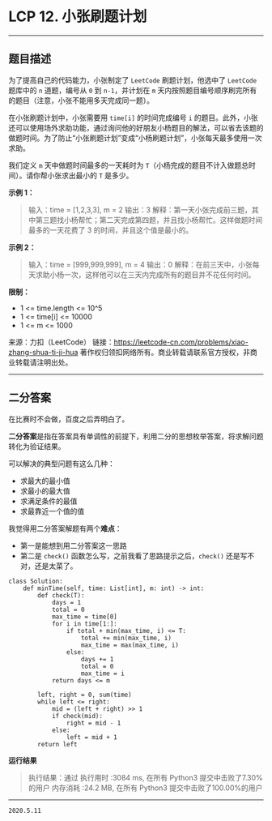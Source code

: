 # LCP 12. 小张刷题计划

---

## 题目描述

为了提高自己的代码能力，小张制定了 `LeetCode` 刷题计划，他选中了 `LeetCode` 题库中的 `n` 道题，编号从 `0` 到 `n-1`，并计划在 `m` 天内按照题目编号顺序刷完所有的题目（注意，小张不能用多天完成同一题）。

在小张刷题计划中，小张需要用 `time[i]` 的时间完成编号 `i` 的题目。此外，小张还可以使用场外求助功能，通过询问他的好朋友小杨题目的解法，可以省去该题的做题时间。为了防止“小张刷题计划”变成“小杨刷题计划”，小张每天最多使用一次求助。

我们定义 `m` 天中做题时间最多的一天耗时为 `T`（小杨完成的题目不计入做题总时间）。请你帮小张求出最小的 `T` 是多少。

**示例 1：**

> 输入：time = [1,2,3,3], m = 2
> 输出：3
> 解释：第一天小张完成前三题，其中第三题找小杨帮忙；第二天完成第四题，并且找小杨帮忙。这样做题时间最多的一天花费了 3 的时间，并且这个值是最小的。

**示例 2：**
> 输入：time = [999,999,999], m = 4
> 输出：0
> 解释：在前三天中，小张每天求助小杨一次，这样他可以在三天内完成所有的题目并不花任何时间。

**限制：**

- 1 <= time.length <= 10^5
- 1 <= time[i] <= 10000
- 1 <= m <= 1000

来源：力扣（LeetCode）
链接：https://leetcode-cn.com/problems/xiao-zhang-shua-ti-ji-hua
著作权归领扣网络所有。商业转载请联系官方授权，非商业转载请注明出处。

---

## 二分答案

在比赛时不会做，百度之后弄明白了。

**二分答案**是指在答案具有单调性的前提下，利用二分的思想枚举答案，将求解问题转化为验证结果。

可以解决的典型问题有这么几种：

- 求最大的最小值
- 求最小的最大值
- 求满足条件的最值
- 求最靠近一个值的值

我觉得用二分答案解题有两个**难点**：

- 第一是能想到用二分答案这一思路
- 第二是 `check()` 函数怎么写，之前我看了思路提示之后，`check()` 还是写不对，还是太菜了。

```python3
class Solution:
    def minTime(self, time: List[int], m: int) -> int:
        def check(T):
            days = 1
            total = 0
            max_time = time[0]
            for i in time[1:]:
                if total + min(max_time, i) <= T:
                    total += min(max_time, i)
                    max_time = max(max_time, i)
                else:
                    days += 1
                    total = 0
                    max_time = i
            return days <= m

        left, right = 0, sum(time)
        while left <= right:
            mid = (left + right) >> 1
            if check(mid):
                right = mid - 1
            else:
                left = mid + 1
        return left
```

**运行结果**

> 执行结果：通过
> 执行用时 :3084 ms, 在所有 Python3 提交中击败了7.30% 的用户
> 内存消耗 :24.2 MB, 在所有 Python3 提交中击败了100.00%的用户

---

`2020.5.11`
